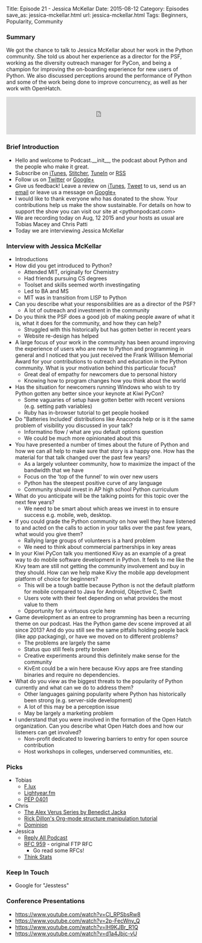 Title: Episode 21 - Jessica McKellar
Date: 2015-08-12
Category: Episodes
save_as: jessica-mckellar.html
url: jessica-mckellar.html
Tags: Beginners, Popularity, Community

### Summary
We got the chance to talk to Jessica McKellar about her work in the Python community. She told us about her experience as a director for the PSF, working as the diversity outreach manager for PyCon, and being a champion for improving the on-boarding experience for new users of Python. We also discussed perceptions around the performance of Python and some of the work being done to improve concurrency, as well as her work with OpenHatch.

<iframe id="audio_iframe" src="https://www.podbean.com/media/player/pizjh-58662a?from=wp&skin=103&postId=5793322&download=1&share=1&fonts=Helvetica&auto=0" height="100" width="100%" frameborder="0" scrolling="no" data-name="pb-iframe-player"></iframe>

### Brief Introduction
- Hello and welcome to Podcast.\_\_init\_\_, the podcast about Python and the people who make it great.
- Subscribe on [iTunes](https://itunes.apple.com/us/podcast/podcast.-init/id981834425?mt=2&uo=6&at=&ct=), [Stitcher](http://www.stitcher.com/s?fid=64838&refid=stpr), [TuneIn](http://tunein.com/embed/follow/p726240/#) or [RSS](http://podcastinit.podbean.com/feed/)
- Follow us on [Twitter](https://twitter.com/Podcast__init__) or [Google+](https://plus.google.com/+Podcastinit-the-python-podcast)
- Give us feedback! Leave a review on [iTunes](https://itunes.apple.com/us/podcast/podcast.-init/id981834425?mt=2&uo=6&at=&ct=), [Tweet](https://twitter.com/Podcast__init__) to us, send us an [email](mailto:hosts@podcastinit.com) or leave us a message on [Google+](https://plus.google.com/+Podcastinit-the-python-podcast)
- I would like to thank everyone who has donated to the show. Your contributions help us make the show sustainable. For details on how to support the show you can visit our site at <pythonpodcast.com>
- We are recording today on Aug, 12 2015 and your hosts as usual are Tobias Macey and Chris Patti
- Today we are interviewing Jessica McKellar

### Interview with Jessica McKellar
- Introductions
- How did you get introduced to Python?
    - Attended MIT, originally for Chemistry
    - Had friends pursuing CS degrees
    - Toolset and skills seemed worth investingating
    - Led to BA and MS
    - MIT was in transition from LISP to Python
- Can you describe what your responsibilities are as a director of the PSF?
    - A lot of outreach and investment in the community
- Do you think the PSF does a good job of making people aware of what it is, what it does for the community, and how they can help?
    - Struggled with this historically but has gotten better in recent years
    - Website re-design has helped
- A large focus of your work in the community has been around improving the experience of users who are new to Python and programming in general and I noticed that you just received the Frank Willison Memorial Award for your contributions to outreach and education in the Python community. What is your motivation behind this particular focus?
    - Great deal of empathy for newcomers due to personal history
    - Knowing how to program changes how you think about the world
- Has the situation for newcomers running Windows who wish to try Python gotten any better since your keynote at Kiwi PyCon?
    - Some vaguaries of setup have gotten better with recent versions (e.g. setting path variables)
    - Ruby has in-browser tutorial to get people hooked
- Do "Batteries Included' distributions like Anaconda help or is it the same problem of visibility you discussed in your talk?
    - Informatino flow / what are you default options question
    - We could be much more opinionated about this
- You have presented a number of times about the future of Python and how we can all help to make sure that story is a happy one. How has the material for that talk changed over the past few years?
    - As a largely volunteer community, how to maximize the impact of the bandwidth that we have
    - Focus on the 'top of the funnel' to win over new users
    - Python has the steepest positive curve of any language
    - Community should invest in AP high school Python curriculum
- What do you anticipate will be the talking points for this topic over the next few years?
    - We need to be smart about which areas we invest in to ensure success e.g. mobile, web, desktop.
- If you could grade the Python community on how well they have listened to and acted on the calls to action in your talks over the past few years, what would you give them?
    - Rallying large groups of volunteers is a hard problem
    - We need to think about commercial partnerships in key areas
- In your Kiwi PyCon talk you mentioned Kivy as an example of a great way to do mobile software development in Python. It feels to me like the Kivy team are still not getting the community involvement and buy in they should. How can we help make Kivy the mobile app development platform of choice for beginners?
    - This will be a tough battle because Python is not the default platform for mobile compared to Java for Android, Objective C, Swift
    - Users vote with their feet depending on what provides the most value to them
    - Opportunity for a virtuous cycle here
- Game development as an entree to programming has been a recurring theme on our podcast. Has the Python game dev scene improved at all since 2013? And do you still see the same pitfalls holding people back (like app packaging), or have we moved on to different problems?
    - The problems are largely the same
    - Status quo still feels pretty broken
    - Creative experiments around this definitely make sense for the community
    - KivEnt could be a win here because Kivy apps are free standing binaries and require no dependencies.
- What do you view as the biggest threats to the popularity of Python currently and what can we do to address them?
    - Other languages gaining popularity where Python has historically been strong (e.g. server-side development)
    - A lot of this may be a perception issue
    - May be largely a marketing problem
- I understand that you were involved in the formation of the Open Hatch organization. Can you describe what Open Hatch does and how our listeners can get involved?
    - Non-profit dedicated to lowering barriers to entry for open source contribution
    - Host workshops in colleges, underserved communities, etc.

### Picks
- Tobias
    - [F.lux](https://justgetflux.com/)
    - [Lightyear.fm](http://lightyear.fm)
    - [PEP 0401](https://www.python.org/dev/peps/pep-0401/)
- Chris
    - [The Alex Verus Series by Benedict Jacka](http://benedictjacka.co.uk/alex-verus/us/)
    - [Rick Dillon's Org-mode structure manipulation tutorial](https://www.youtube.com/watch?v=nsGYet02bEk)
    - [Dominion](http://amzn.to/1FdUigj)
- Jessica
    - [Reply All Podcast](https://gimletmedia.com/show/reply-all/)
    - [RFC 959](https://www.ietf.org/rfc/rfc959.txt) - original FTP RFC
        - Go read some RFCs!
    - [Think Stats](http://www.anrdoezrs.net/ce106vpyvpxCKLIDKMICEEFJDEMLCEHGDKIILKKDDD?url=http%3A%2F%2Fshop.oreilly.com%2Fproduct%2F0636920045267.do%3Fcmp%3Daf-prog-books-videos-product_cj_9781491939369_%2525zp&cjsku=0636920045267)

### Keep In Touch
- Google for "Jesstess"

### Conference Presentations
- <https://www.youtube.com/watch?v=CI_RPSbsRw8>
- <https://www.youtube.com/watch?v=2p-FecWny_Q>
- <https://www.youtube.com/watch?v=lH9KJBr_R1Q>
- <https://www.youtube.com/watch?v=d1a4Jbjc-vU>

